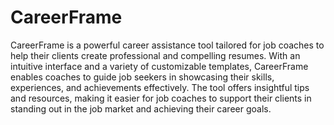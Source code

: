# CareerFrame
CareerFrame is a powerful career assistance tool tailored for job coaches to help their clients create professional and compelling resumes. With an intuitive interface and a variety of customizable templates, CareerFrame enables coaches to guide job seekers in showcasing their skills, experiences, and achievements effectively. The tool offers insightful tips and resources, making it easier for job coaches to support their clients in standing out in the job market and achieving their career goals.
